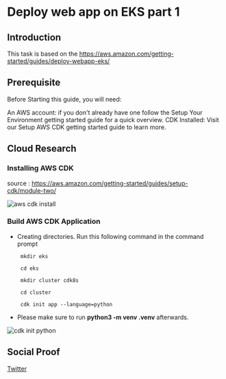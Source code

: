 
# Deploy web app on EKS part 1

## Introduction

This task is based on the https://aws.amazon.com/getting-started/guides/deploy-webapp-eks/

## Prerequisite

Before Starting this guide, you will need:

An AWS account: if you don't already have one follow the Setup Your Environment getting started guide for a quick overview.
CDK Installed: Visit our Setup AWS CDK getting started guide to learn more.


## Cloud Research

### Installing AWS CDK

source : https://aws.amazon.com/getting-started/guides/setup-cdk/module-two/

![aws cdk install](https://user-images.githubusercontent.com/99172259/182504965-b6f46e7b-292f-4210-ac1b-ea5604b0fea8.JPG)

### Build AWS CDK Application

- Creating directories. Run this following command in the command prompt

       mkdir eks
     
       cd eks
     
       mkdir cluster cdk8s
     
       cd cluster

       cdk init app --language=python
       
 - Please make sure to run **python3 -m venv .venv** afterwards.


 ![cdk init python](https://user-images.githubusercontent.com/99172259/182505532-3c7ec5c6-5b55-4649-95bc-2b5139298352.JPG)




## Social Proof


[Twitter](https://twitter.com/JoeSeven08/status/1552304800783429633)
